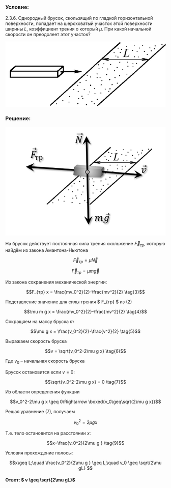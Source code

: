 ###  Условие: 

$2.3.6.$ Однородный брусок, скользящий по гладкой горизонтальной поверхности, попадает на шероховатый участок этой поверхности ширины $L$, коэффициент трения о который $\mu$. При какой начальной скорости он преодолеет этот участок? 

![К задаче $2.3.6$|611x250, 40%](../../img/2.3.6/2.3.6.png)

###  Решение: 

![|779x527, 50%](../../img/2.3.6/2.3.6.jpg) 

На брусок действует постоянная сила трения скольжение $\vec{F}_{тр}$, которую найдём из закона Амантона-Ньютона

$$\vec{F}_{тр}=\mu\vec{N} \tag{1}$$ 

$$\vec{F}_{тр}=\mu m\vec{g} \tag{2}$$  

Из закона сохранения механической энергии:  

$$F_{тр} x = \frac{mv_0^2}{2}-\frac{mv^2}{2} \tag{3}$$ 

Подставление значение для силы трения $ F_{тр} $ из $(2)$

$$\mu m g x = \frac{mv_0^2}{2}-\frac{mv^2}{2} \tag{4}$$ 

Сокращяем на массу бруска $m$

$$\mu g x = \frac{v_0^2}{2}-\frac{v^2}{2} \tag{5}$$ 

Выражаем скорость бруска

$$v = \sqrt{v_0^2-2\mu g x} \tag{6}$$  

Где $v_0$ – начальная скорость бруска

Брусок остановится если $v=0$:  

$$\sqrt{v_0^2-2\mu g x} = 0 \tag{7}$$ 

Из области определения функции

$$v_0^2-2\mu g x \geq 0\Rightarrow \boxed{v_0\geq\sqrt{2\mu g x}}$$

Решая уравнение $(7)$, получаем 

$$v_0^2=2\mu g x \tag{8}$$  

Т.е. тело остановится на расстоянии $x$:  

$$x=\frac{v_0^2}{2\mu g } \tag{9}$$  

Условия прохождение полосы:  

$$x\geq L;\quad \frac{v_0^2}{2\mu g } \geq L;\quad v_0 \geq \sqrt{2\mu gL} $$ 

####  Ответ: $ v \geq \sqrt{2\mu gL}$  
  

